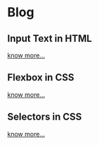 # Blog

## Input Text in HTML

[know more...](https://sdblog50.hashnode.dev/input-elements-in-html)

## Flexbox in CSS

[know more...](https://sdblog50.hashnode.dev/css-flexbox)

## Selectors in CSS

[know more...](https://sdblog50.hashnode.dev/css-selectors)